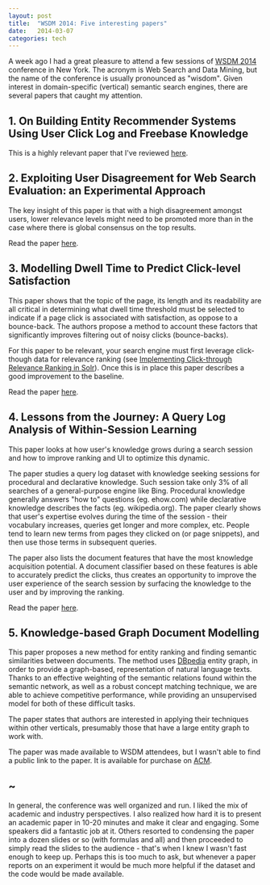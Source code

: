 ```yaml
---
layout: post
title:  "WSDM 2014: Five interesting papers"
date:   2014-03-07
categories: tech
---
```

A week ago I had a great pleasure to attend a few sessions of [WSDM 2014](www.wsdm-conference.org/2014) conference in New York. The acronym is Web Search and Data Mining, but the name of the conference is usually pronounced as "wisdom". Given interest in domain-specific (vertical) semantic search engines, there are several papers that caught my attention. 
## 


## 1. On Building Entity Recommender Systems Using User Click Log and Freebase Knowledge
This is a highly relevant paper that I've reviewed [here](http://weblog.smirnov.ca/tech/2014/03/06/Research-paper-review.-On-Building-Entity-Recommender-Systems-Using-User-Click-Log-and-Freebase-Knowledge.html).
## 2. Exploiting User Disagreement for Web Search Evaluation: an Experimental Approach
The key insight of this paper is that with a high disagreement amongst users, lower relevance levels might need to be promoted more than in the case where there is global consensus on the top results.

Read the paper [here](wwwhome.ewi.utwente.nl/~hiemstra/papers/wsdm2014.pdf).
## 3. Modelling Dwell Time to Predict Click-level Satisfaction
This paper shows that the topic of the page, its length and its readability are all critical in determining what dwell time threshold must be selected to indicate if a page click is associated with satisfaction, as oppose to a bounce-back. The authors propose a method to account these factors that significantly improves filtering out of noisy clicks (bounce-backs). 

For this paper to be relevant, your search engine must first leverage click-though data for relevance ranking (see [Implementing Click-through Relevance Ranking in Solr](http://www.slideshare.net/LucidImagination/bialecki-andrzej-clickthroughrelevancerankinginsolrlucidworksenterprise)). Once this is in place this paper describes a good improvement to the baseline.

Read the paper [here](http://research.microsoft.com/en-us/um/people/ryenw/papers/KimWSDM2014.pdf).
## 4. Lessons from the Journey: A Query Log Analysis of Within-Session Learning 
This paper looks at how user's knowledge grows during a search session and how to improve ranking and UI to optimize this dynamic.

The paper studies a query log dataset with knowledge seeking sessions for procedural and declarative knowledge. Such session take only 3% of all searches of a general-purpose engine like Bing. Procedural knowledge generally answers "how to" questions (eg. ehow.com) while declarative knowledge describes the facts (eg. wikipedia.org). The paper clearly shows that user's expertise evolves during the time of the session - their vocabulary increases, queries get longer and more complex, etc. People tend to learn new terms from pages they clicked on (or page snippets), and then use those terms in subsequent queries.

The paper also lists the document features that have the most knowledge acquisition potential. A document classifier based on these features is able to accurately predict the clicks, thus creates an opportunity to improve the user experience of the search session by surfacing the knowledge to the user and by improving the ranking.

Read the paper [here](http://research.microsoft.com/en-us/um/people/teevan/publications/papers/wsdm14.pdf).

## 5. Knowledge-based Graph Document Modelling
This paper proposes a new method for entity ranking and finding semantic similarities between documents. The method uses [DBpedia](www.dbpedia.org) entity graph, in order to provide a graph-based, representation of natural language texts. Thanks to an effective weighting of the semantic relations found within the semantic network, as well as a robust concept matching technique, we are able to achieve competitive performance, while providing an unsupervised model for both of these difficult tasks.

The paper states that authors are interested in applying their techniques within other verticals, presumably those that have a large entity graph to work with.

The paper was made available to WSDM attendees, but I wasn't able to find a public link to the paper. It is available for purchase on [ACM](http://dl.acm.org/citation.cfm?id=2556250&dl=ACM&coll=DL&CFID=293807221&CFTOKEN=56074720).

## ~
In general, the conference was well organized and run. I liked the mix of academic and industry perspectives. I also realized how hard it is to present an academic paper in 10-20 minutes and make it clear and engaging. Some speakers did a fantastic job at it. Others resorted to condensing the paper into a dozen slides or so (with formulas and all) and then proceeded to simply read the slides to the audience - that's when I knew I wasn't fast enough to keep up. Perhaps this is too much to ask, but whenever a paper reports on an experiment it would be much more helpful if the dataset and the code would be made available.

